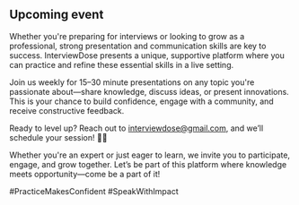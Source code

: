 ## Upcoming event 

Whether you're preparing for interviews or looking to grow as a professional, strong presentation and communication skills are key to success. InterviewDose presents a unique, supportive platform where you can practice and refine these essential skills in a live setting.

Join us weekly for 15–30 minute presentations on any topic you're passionate about—share knowledge, discuss ideas, or present innovations. This is your chance to build confidence, engage with a community, and receive constructive feedback.

Ready to level up? Reach out to interviewdose@gmail.com, and we’ll schedule your session! 🎤✨

Whether you're an expert or just eager to learn, we invite you to participate, engage, and grow together. Let’s be part of this platform where knowledge meets opportunity—come be a part of it!

#PracticeMakesConfident #SpeakWithImpact
